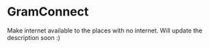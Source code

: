 # GramConnect
Make internet available to the places with no internet.
Will update the description soon :)
